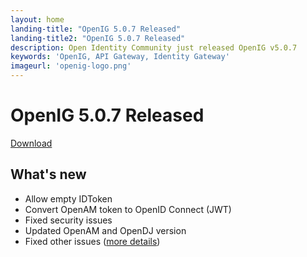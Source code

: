 ```yaml
---
layout: home
landing-title: "OpenIG 5.0.7 Released"
landing-title2: "OpenIG 5.0.7 Released"
description: Open Identity Community just released OpenIG v5.0.7
keywords: 'OpenIG, API Gateway, Identity Gateway'
imageurl: 'openig-logo.png'
---
```

# OpenIG 5.0.7 Released
[Download](https://github.com/OpenIdentityPlatform/OpenIG/releases/tag/5.0.7)
## What's new
* Allow empty IDToken
* Convert OpenAM token to OpenID Connect (JWT)
* Fixed security issues
* Updated OpenAM and OpenDJ version
* Fixed other issues ([more details](https://github.com/OpenIdentityPlatform/OpenIG/compare/485347d390e74c72e6aee6993febbb9388b3988c...c9200a02f464b49703b8bbf4c2eb26e251278e6e))
